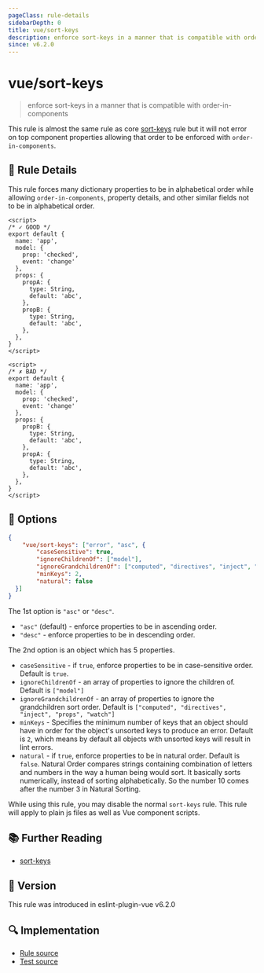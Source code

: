 ```yaml
---
pageClass: rule-details
sidebarDepth: 0
title: vue/sort-keys
description: enforce sort-keys in a manner that is compatible with order-in-components
since: v6.2.0
---
```


# vue/sort-keys

> enforce sort-keys in a manner that is compatible with order-in-components

This rule is almost the same rule as core [sort-keys] rule but it will not error on top component properties allowing that order to be enforced with `order-in-components`.

## :book: Rule Details

This rule forces many dictionary properties to be in alphabetical order while allowing `order-in-components`, property details,
and other similar fields not to be in alphabetical order.

<eslint-code-block :rules="{'vue/sort-keys': ['error']}">

```vue
<script>
/* ✓ GOOD */
export default {
  name: 'app',
  model: {
    prop: 'checked',
    event: 'change'
  },
  props: {
    propA: {
      type: String,
      default: 'abc',
    },
    propB: {
      type: String,
      default: 'abc',
    },
  },
}
</script>
```

</eslint-code-block>

<eslint-code-block :rules="{'vue/sort-keys': ['error']}">

```vue
<script>
/* ✗ BAD */
export default {
  name: 'app',
  model: {
    prop: 'checked',
    event: 'change'
  },
  props: {
    propB: {
      type: String,
      default: 'abc',
    },
    propA: {
      type: String,
      default: 'abc',
    },
  },
}
</script>
```

</eslint-code-block>

## :wrench: Options

```json
{
    "vue/sort-keys": ["error", "asc", {
        "caseSensitive": true,
        "ignoreChildrenOf": ["model"],
        "ignoreGrandchildrenOf": ["computed", "directives", "inject", "props", "watch"],
        "minKeys": 2,
        "natural": false
  }]
}
```

The 1st option is `"asc"` or `"desc"`.

- `"asc"` (default) - enforce properties to be in ascending order.
- `"desc"` - enforce properties to be in descending order.

The 2nd option is an object which has 5 properties.

- `caseSensitive` - if `true`, enforce properties to be in case-sensitive order. Default is `true`.
- `ignoreChildrenOf` - an array of properties to ignore the children of.  Default is `["model"]`
- `ignoreGrandchildrenOf` - an array of properties to ignore the grandchildren sort order. Default is `["computed", "directives", "inject", "props", "watch"]`
- `minKeys` - Specifies the minimum number of keys that an object should have in order for the object's unsorted keys to produce an error. Default is `2`, which means by default all objects with unsorted keys will result in lint errors.
- `natural` - if `true`, enforce properties to be in natural order. Default is `false`. Natural Order compares strings containing combination of letters and numbers in the way a human being would sort. It basically sorts numerically, instead of sorting alphabetically. So the number 10 comes after the number 3 in Natural Sorting.

While using this rule, you may disable the normal `sort-keys` rule.  This rule will apply to plain js files as well as Vue component scripts.

## :books: Further Reading

- [sort-keys]

[sort-keys]: https://eslint.org/docs/rules/sort-keys

## :rocket: Version

This rule was introduced in eslint-plugin-vue v6.2.0

## :mag: Implementation

- [Rule source](https://github.com/vuejs/eslint-plugin-vue/blob/master/lib/rules/sort-keys.js)
- [Test source](https://github.com/vuejs/eslint-plugin-vue/blob/master/tests/lib/rules/sort-keys.js)
